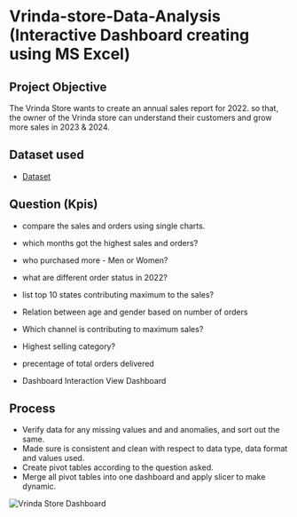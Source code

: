 # Vrinda-store-Data-Analysis (Interactive Dashboard creating using MS Excel)
## Project Objective 
The Vrinda Store wants to create an annual sales report for 2022. so that, the owner of the Vrinda store can understand their customers and grow more sales in 2023 & 2024.

## Dataset used

- <a href="https://github.com/AsmaaSalah234/Data-Analysis-Dashboard/blob/main/Vrinda%20Store%20Data%20Analysis.xlsx">Dataset</a>

## Question (Kpis)
- compare the sales and orders using single charts.
- which months got the highest sales and orders?
- who purchased more - Men or Women?
- what are different order status in 2022?
- list top 10 states contributing maximum to the sales?
- Relation between age and gender based on number of orders
- Which channel is contributing to maximum sales?
- Highest selling category?
- precentage of total orders delivered
  
- Dashboard Interaction <a hraf="https://github.com/AsmaaSalah234/Data-Analysis-Dashboard/blob/main/Vrinda%20Store%20Dashboard.PNG">View Dashboard</a>

## Process
- Verify data for any missing values and and anomalies, and sort out the same.
- Made sure is consistent and clean with respect to data type, data format and values used.
- Create pivot tables according to the question asked.
- Merge all pivot tables into one dashboard and apply slicer to make dynamic.

![Vrinda Store Dashboard](https://github.com/user-attachments/assets/971eec5a-3460-4a83-88d2-b72dc5fecd47)
